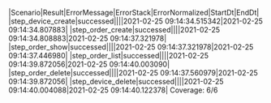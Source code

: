 |Scenario|Result|ErrorMessage|ErrorStack|ErrorNormalized|StartDt|EndDt|
|step_device_create|successed||||2021-02-25 09:14:34.515342|2021-02-25 09:14:34.807883|
|step_order_create|successed||||2021-02-25 09:14:34.808883|2021-02-25 09:14:37.321978|
|step_order_show|successed||||2021-02-25 09:14:37.321978|2021-02-25 09:14:37.446980|
|step_order_list|successed||||2021-02-25 09:14:39.872056|2021-02-25 09:14:40.003090|
|step_order_delete|successed||||2021-02-25 09:14:37.560979|2021-02-25 09:14:39.872056|
|step_device_delete|successed||||2021-02-25 09:14:40.004088|2021-02-25 09:14:40.122378|
Coverage: 6/6

